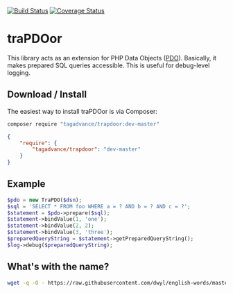 [![Build Status](https://travis-ci.org/tagadvance/traPDOor.svg?branch=master)](https://travis-ci.org/tagadvance/traPDOor)
[![Coverage Status](https://coveralls.io/repos/github/tagadvance/traPDOor/badge.svg?branch=master)](https://coveralls.io/github/tagadvance/traPDOor?branch=master)

# traPDOor
This library acts as an extension for PHP Data Objects ([PDO](http://php.net/manual/en/book.pdo.php)). Basically, it makes prepared SQL queries accessible. This is useful for debug-level logging.

## Download / Install
The easiest way to install traPDOor is via Composer:
```bash
composer require "tagadvance/trapdoor:dev-master"
```
```json
{
    "require": {
        "tagadvance/trapdoor": "dev-master"
    }
}
```

## Example
```php
$pdo = new TraPDO($dsn);
$sql = 'SELECT * FROM foo WHERE a = ? AND b = ? AND c = ?';
$statement = $pdo->prepare($sql);
$statement->bindValue(1, 'one');
$statement->bindValue(2, 2);
$statement->bindValue(3, 'three');
$preparedQueryString = $statement->getPreparedQueryString();
$log->debug($preparedQueryString);
```

## What's with the name?
```bash
wget -q -O - https://raw.githubusercontent.com/dwyl/english-words/master/words.txt | grep ".*p.*d.*o.*" | awk 'length($0) <= 8' | less
```